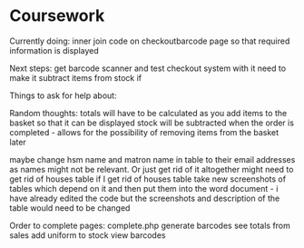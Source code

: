 # Coursework



Currently doing:
inner join code on checkoutbarcode page so that required information is displayed


Next steps:
get barcode scanner and test checkout system with it
need to make it subtract items from stock if 


Things to ask for help about:


Random thoughts:
totals will have to be calculated as you add items to the basket so that it can be displayed
stock will be subtracted when the order is completed - allows for the possibility of removing items from the basket later

maybe change hsm name and matron name in table to their email addresses as names might not be relevant. Or just get rid of it altogether
might need to get rid of houses table
if I get rid of houses table take new screenshots of tables which depend on it and then put them into the word document - i have already edited the code but the screenshots and description of the table would need to be changed

Order to complete pages:
complete.php
generate barcodes
see totals from sales
add uniform to stock
view barcodes